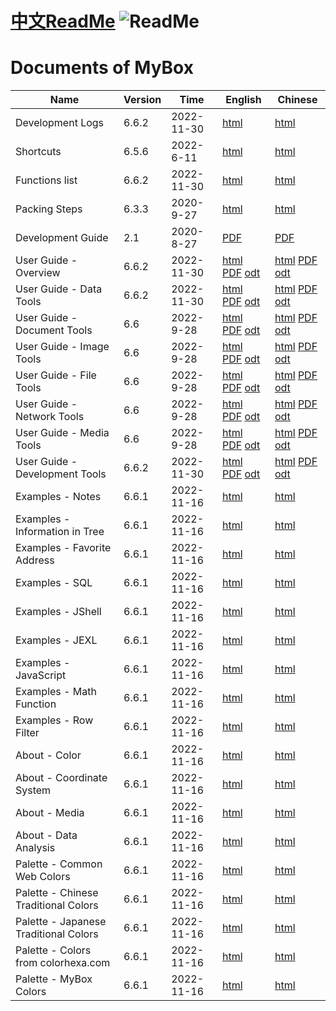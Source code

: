 # [中文ReadMe](https://github.com/Mararsh/MyBoxDoc)   ![ReadMe](https://mararsh.github.io/MyBox/iconGo.png)   

# Documents of MyBox         

|              Name              | Version |   Time     |                                                                                                                                            English                                                                                                                                            |                                                                                                                                            Chinese                                                                                                                                            |
|--------------------------------|---------|------------|-----------------------------------------------------------------------------------------------------------------------------------------------------------------------------------------------------------------------------------------------------------------------------------------------|-----------------------------------------------------------------------------------------------------------------------------------------------------------------------------------------------------------------------------------------------------------------------------------------------|
| Development Logs               | 6.6.2   | 2022-11-30 | [html](https://mararsh.github.io/MyBox/mybox_devLogs_en.html)                                                                                                                                                                                                                                 | [html](https://mararsh.github.io/MyBox/mybox_devLogs.html)                                                                                                                                                                                                                                    |
| Shortcuts                      | 6.5.6   | 2022-6-11  | [html](https://mararsh.github.io/MyBox/mybox_shortcuts_en.html)                                                                                                                                                                                                                               | [html](https://mararsh.github.io/MyBox/mybox_shortcuts.html)                                                                                                                                                                                                                                  |
| Functions list                 | 6.6.2   | 2022-11-30 | [html](https://mararsh.github.io/MyBox/mybox_functions_en.html)                                                                                                                                                                                                                               | [html](https://mararsh.github.io/MyBox/mybox_functions.html)                                                                                                                                                                                                                                  |
| Packing Steps                  | 6.3.3   | 2020-9-27  | [html](https://mararsh.github.io/MyBox/pack_steps_en.html)                                                                                                                                                                                                                                    | [html](https://mararsh.github.io/MyBox/pack_steps.html)                                                                                                                                                                                                                                       |
| Development Guide              | 2.1     | 2020-8-27  | [PDF](https://sourceforge.net/projects/mara-mybox/files/documents/user_guide_6.6.2/MyBox-DevGuide-2.1-en.pdf)                                                                                                                                                                                 | [PDF](https://sourceforge.net/projects/mara-mybox/files/documents/user_guide_6.6.2/MyBox-DevGuide-2.1-zh.pdf)                                                                                                                                                                                                                 |
| User Guide - Overview          | 6.6.2   | 2022-11-30 | [html](https://mararsh.github.io/MyBoxDoc/en/MyBox-6.6.2-Overview-en/MyBox-6.6.2-Overview-en.html) [PDF](https://sourceforge.net/projects/mara-mybox/files/documents/user_guide_6.6.2/MyBox-6.6.2-Overview-en.pdf) [odt](https://sourceforge.net/projects/mara-mybox/files/documents/user_guide_6.6.2/MyBox-6.6.2-Overview-en.odt)                     | [html](https://mararsh.github.io/MyBoxDoc/zh/MyBox-6.6.2-Overview-en/MyBox-6.6.2-Overview-en.html) [PDF](https://sourceforge.net/projects/mara-mybox/files/documents/user_guide_6.6.2/MyBox-6.6.2-Overview-en.pdf) [odt](https://sourceforge.net/projects/mara-mybox/files/documents/user_guide_6.6.2/MyBox-6.6.2-Overview-en.odt)                     |
| User Guide - Data Tools        | 6.6.2   | 2022-11-30 | [html](https://mararsh.github.io/MyBoxDoc/en/MyBox-6.6.2-DataTools-en/MyBox-6.6.2-DataTools-en.html) [PDF](https://sourceforge.net/projects/mara-mybox/files/documents/user_guide_6.6.2/MyBox-6.6.2-DataTools-en.pdf) [odt](https://sourceforge.net/projects/mara-mybox/files/documents/user_guide_6.6.2/MyBox-6.6.2-DataTools-en.odt)                 | [html](https://mararsh.github.io/MyBoxDoc/zh/MyBox-6.6.2-DataTools-en/MyBox-6.6.2-DataTools-en.html) [PDF](https://sourceforge.net/projects/mara-mybox/files/documents/user_guide_6.6.2/MyBox-6.6.2-DataTools-en.pdf) [odt](https://sourceforge.net/projects/mara-mybox/files/documents/user_guide_6.6.2/MyBox-6.6.2-DataTools-en.odt)                 |
| User Guide - Document Tools    | 6.6     | 2022-9-28  | [html](https://mararsh.github.io/MyBoxDoc/en/MyBox-6.6-DocumentTools-en/MyBox-6.6-DocumentTools-en.html) [PDF](https://sourceforge.net/projects/mara-mybox/files/documents/user_guide_6.6/MyBox-6.6-DocumentTools-en.pdf) [odt](https://sourceforge.net/projects/mara-mybox/files/documents/user_guide_6.6/MyBox-6.6-DocumentTools-en.odt) | [html](https://mararsh.github.io/MyBoxDoc/zh/MyBox-6.6-DocumentTools-en/MyBox-6.6-DocumentTools-en.html) [PDF](https://sourceforge.net/projects/mara-mybox/files/documents/user_guide_6.6/MyBox-6.6-DocumentTools-en.pdf) [odt](https://sourceforge.net/projects/mara-mybox/files/documents/user_guide_6.6/MyBox-6.6-DocumentTools-en.odt) |
| User Guide - Image Tools       | 6.6     | 2022-9-28  | [html](https://mararsh.github.io/MyBoxDoc/en/MyBox-6.6-ImageTools-en/MyBox-6.6-ImageTools-en.html) [PDF](https://sourceforge.net/projects/mara-mybox/files/documents/user_guide_6.6/MyBox-6.6-ImageTools-en.pdf) [odt](https://sourceforge.net/projects/mara-mybox/files/documents/user_guide_6.6/MyBox-6.6-ImageTools-en.odt)             | [html](https://mararsh.github.io/MyBoxDoc/zh/MyBox-6.6-ImageTools-en/MyBox-6.6-ImageTools-en.html) [PDF](https://sourceforge.net/projects/mara-mybox/files/documents/user_guide_6.6/MyBox-6.6-ImageTools-en.pdf) [odt](https://sourceforge.net/projects/mara-mybox/files/documents/user_guide_6.6/MyBox-6.6-ImageTools-en.odt)             |
| User Guide - File Tools        | 6.6     | 2022-9-28  | [html](https://mararsh.github.io/MyBoxDoc/en/MyBox-6.6-FileTools-en/MyBox-6.6-FileTools-en.html) [PDF](https://sourceforge.net/projects/mara-mybox/files/documents/user_guide_6.6/MyBox-6.6-FileTools-en.pdf) [odt](https://sourceforge.net/projects/mara-mybox/files/documents/user_guide_6.6/MyBox-6.6-FileTools-en.odt)                 | [html](https://mararsh.github.io/MyBoxDoc/zh/MyBox-6.6-FileTools-en/MyBox-6.6-FileTools-en.html) [PDF](https://sourceforge.net/projects/mara-mybox/files/documents/user_guide_6.6/MyBox-6.6-FileTools-en.pdf) [odt](https://sourceforge.net/projects/mara-mybox/files/documents/user_guide_6.6/MyBox-6.6-FileTools-en.odt)                 |
| User Guide - Network Tools     | 6.6     | 2022-9-28  | [html](https://mararsh.github.io/MyBoxDoc/en/MyBox-6.6-NetworkTools-en/MyBox-6.6-NetworkTools-en.html) [PDF](https://sourceforge.net/projects/mara-mybox/files/documents/user_guide_6.6/MyBox-6.6-NetworkTools-en.pdf) [odt](https://sourceforge.net/projects/mara-mybox/files/documents/user_guide_6.6/MyBox-6.6-NetworkTools-en.odt)     | [html](https://mararsh.github.io/MyBoxDoc/zh/MyBox-6.6-NetworkTools-en/MyBox-6.6-NetworkTools-en.html) [PDF](https://sourceforge.net/projects/mara-mybox/files/documents/user_guide_6.6/MyBox-6.6-NetworkTools-en.pdf) [odt](https://sourceforge.net/projects/mara-mybox/files/documents/user_guide_6.6/MyBox-6.6-NetworkTools-en.odt)     |
| User Guide - Media Tools       | 6.6     | 2022-9-28  | [html](https://mararsh.github.io/MyBoxDoc/en/MyBox-6.6-MediaTools-en/MyBox-6.6-MediaTools-en.html) [PDF](https://sourceforge.net/projects/mara-mybox/files/documents/user_guide_6.6/MyBox-6.6-MediaTools-en.pdf) [odt](https://sourceforge.net/projects/mara-mybox/files/documents/user_guide_6.6/MyBox-6.6-MediaTools-en.odt)             | [html](https://mararsh.github.io/MyBoxDoc/zh/MyBox-6.6-MediaTools-en/MyBox-6.6-MediaTools-en.html) [PDF](https://sourceforge.net/projects/mara-mybox/files/documents/user_guide_6.6/MyBox-6.6-MediaTools-en.pdf) [odt](https://sourceforge.net/projects/mara-mybox/files/documents/user_guide_6.6/MyBox-6.6-MediaTools-en.odt)             |
| User Guide - Development Tools | 6.6.2     | 2022-11-30  | [html](https://mararsh.github.io/MyBoxDoc/en/MyBox-6.6.2-DevTools-en/MyBox-6.6.2-DevTools-en.html) [PDF](https://sourceforge.net/projects/mara-mybox/files/documents/user_guide_6.6.2/MyBox-6.6.2-DevTools-en.pdf) [odt](https://sourceforge.net/projects/mara-mybox/files/documents/user_guide_6.6.2/MyBox-6.6.2-DevTools-en.odt)                     | [html](https://mararsh.github.io/MyBoxDoc/zh/MyBox-6.6.2-DevTools-en/MyBox-6.6.2-DevTools-en.html) [PDF](https://sourceforge.net/projects/mara-mybox/files/documents/user_guide_6.6.2/MyBox-6.6.2-DevTools-en.pdf) [odt](https://sourceforge.net/projects/mara-mybox/files/documents/user_guide_6.6.2/MyBox-6.6.2-DevTools-en.odt)                     |
| Examples - Notes               | 6.6.1   | 2022-11-16 | [html](https://mararsh.github.io/MyBox/mybox_examples_notes_en.html)                                                                                                                                                                                                                          | [html](https://mararsh.github.io/MyBox/mybox_examples_notes.html)                                                                                                                                                                                                                                    |
| Examples - Information in Tree | 6.6.1   | 2022-11-16 | [html](https://mararsh.github.io/MyBox/mybox_examples_tree_en.html)                                                                                                                                                                                                                           | [html](https://mararsh.github.io/MyBox/mybox_examples_tree.html)                                                                                                                                                                                                                                    |
| Examples - Favorite Address    | 6.6.1   | 2022-11-16 | [html](https://mararsh.github.io/MyBox/mybox_examples_web_favorite_en.html)                                                                                                                                                                                                                   | [html](https://mararsh.github.io/MyBox/mybox_examples_web_favorite.html)                                                                                                                                                                                                                                    |
| Examples - SQL                 | 6.6.1   | 2022-11-16 | [html](https://mararsh.github.io/MyBox/mybox_examples_sql_en.html)                                                                                                                                                                                                                            | [html](https://mararsh.github.io/MyBox/mybox_examples_jshell.html)                                                                                                                                                                                                                                    |
| Examples - JShell              | 6.6.1   | 2022-11-16 | [html](https://mararsh.github.io/MyBox/mybox_examples_jshell_en.html)                                                                                                                                                                                                                         | [html](https://mararsh.github.io/MyBox/mybox_examples_jexl.html)                                                                                                                                                                                                                                    |
| Examples - JEXL                | 6.6.1   | 2022-11-16 | [html](https://mararsh.github.io/MyBox/mybox_examples_jexl_en.html)                                                                                                                                                                                                                           | [html](https://mararsh.github.io/MyBox/mybox_examples_javascript.html)                                                                                                                                                                                                                                    |
| Examples - JavaScript          | 6.6.1   | 2022-11-16 | [html](https://mararsh.github.io/MyBox/mybox_examples_javascript_en.html)                                                                                                                                                                                                                     | [html](https://mararsh.github.io/MyBox/mybox_examples_javascript.html)                                                                                                                                                                                                                                    |              
| Examples - Math Function       | 6.6.1   | 2022-11-16 | [html](https://mararsh.github.io/MyBox/mybox_examples_math_funtion_en.html)                                                                                                                                                                                                                   | [html](https://mararsh.github.io/MyBox/mybox_examples_math_funtion.html)                                                                                                                                                                                                                                    |              
| Examples - Row Filter          | 6.6.1   | 2022-11-16 | [html](https://mararsh.github.io/MyBox/mybox_examples_row_filter_en.html)                                                                                                                                                                                                                     | [html](https://mararsh.github.io/MyBox/mybox_examples_row_filter.html)                                                                                                                                                                                                                                    |              
| About - Color                  | 6.6.1   | 2022-11-16 | [html](https://mararsh.github.io/MyBox/mybox_about_color_en.html)                                                                                                                                                                                                                             | [html](https://mararsh.github.io/MyBox/mybox_about_color.html)                                                                                                                                                                                                                                    |              
| About - Coordinate System      | 6.6.1   | 2022-11-16 | [html](https://mararsh.github.io/MyBox/mybox_about_coordinate_system_en.html)                                                                                                                                                                                                                 | [html](https://mararsh.github.io/MyBox/mybox_about_coordinate_system.html)                                                                                                                                                                                                                                    |              
| About - Media                  | 6.6.1   | 2022-11-16 | [html](https://mararsh.github.io/MyBox/mybox_about_media_en.html)                                                                                                                                                                                                                             | [html](https://mararsh.github.io/MyBox/mybox_about_media.html)                                                                                                                                                                                                                                    |              
| About - Data Analysis          | 6.6.1   | 2022-11-16 | [html](https://mararsh.github.io/MyBox/mybox_about_data_analysis_en.html)                                                                                                                                                                                                                     | [html](https://mararsh.github.io/MyBox/mybox_about_data_analysis.html)                                                                                                                                                                                                                                    |              
| Palette - Common Web Colors           | 6.6.1   | 2022-11-16 | [html](https://mararsh.github.io/MyBox/mybox_palette_web_en.html)                                                                                                                                                                                                                      | [html](https://mararsh.github.io/MyBox/mybox_palette_web.html)                                                                                                                                                                                                                                    |              
| Palette - Chinese Traditional Colors  | 6.6.1   | 2022-11-16 | [html](https://mararsh.github.io/MyBox/mybox_palette_chinese_en.html)                                                                                                                                                                                                                  | [html](https://mararsh.github.io/MyBox/mybox_palette_chinese.html)                                                                                                                                                                                                                                    |              
| Palette - Japanese Traditional Colors | 6.6.1   | 2022-11-16 | [html](https://mararsh.github.io/MyBox/mybox_palette_japanese_en.html)                                                                                                                                                                                                                 | [html](https://mararsh.github.io/MyBox/mybox_palette_japanese.html)                                                                                                                                                                                                                                    |              
| Palette - Colors from colorhexa.com   | 6.6.1   | 2022-11-16 | [html](https://mararsh.github.io/MyBox/mybox_palette_colorhexa_en.html)                                                                                                                                                                                                                | [html](https://mararsh.github.io/MyBox/mybox_palette_colorhexa.html)                                                                                                                                                                                                                                    |              
| Palette - MyBox Colors                | 6.6.1   | 2022-11-16 | [html](https://mararsh.github.io/MyBox/mybox_palette_mybox_en.html)                                                                                                                                                                                                                    | [html](https://mararsh.github.io/MyBox/mybox_palette_mybox.html)                                                                                                                                                                                                                                    |              
